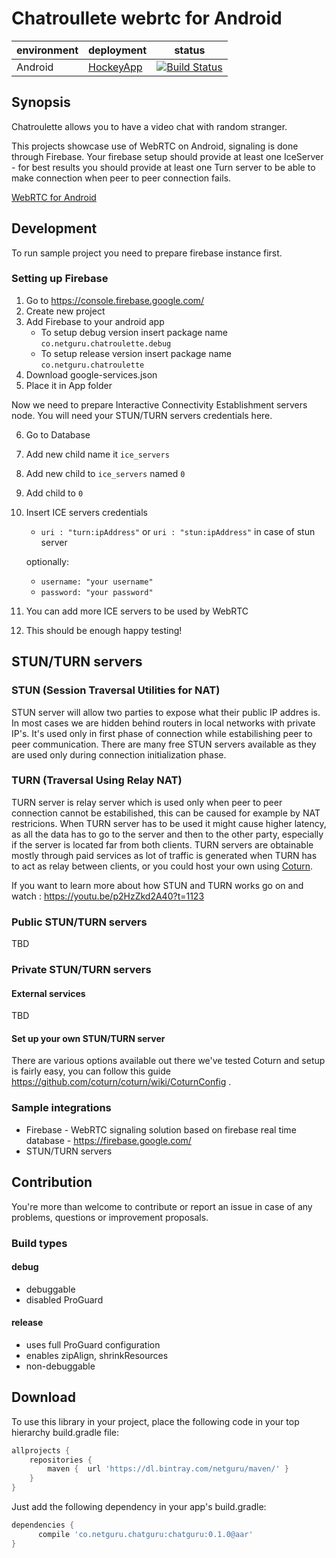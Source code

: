 <!-- 
    Couple of points about editing:
    
    1. Keep it SIMPLE.
    2. Refer to reference docs and other external sources when possible.
    3. Remember that the file must be useful for new / external developers, and stand as a documentation basis on its own.
    4. Try to make it as informative as possible.
    5. Do not put data that can be easily found in code.
    6. Include this file on ALL branches.
-->

<!-- Put your project's name -->
# Chatroullete webrtc for Android

<!-- METADATA -->
<!-- Add links to JIRA, Google Drive, mailing list and other relevant resources -->
<!-- Add links to CI configs with build status and deployment environment, e.g.: -->
| environment | deployment            | status             |
|-------------|-----------------------|--------------------|
| Android     | [HockeyApp](https://rink.hockeyapp.net/manage/apps/598839) | [![Build Status](https://www.bitrise.io/app/efa82287989764d2/status.svg?token=wB5901VLKALuCDo5ZAMuyA&branch=master)](https://www.bitrise.io/app/efa82287989764d2) |

<!--- If applies, add link to app on Google Play -->

## Synopsis
<!-- Describe the project in few sentences -->
Chatroulette allows you to have a video chat with random stranger.

This projects showcase use of WebRTC on Android, signaling is done through Firebase.
Your firebase setup should provide at least one IceServer - for best results you should provide at least one Turn server to be able to make connection when peer to peer connection fails. 

[WebRTC for Android](https://webrtc.org/native-code/android/)
## Development
To run sample project you need to prepare firebase instance first.
### Setting up Firebase
1. Go to https://console.firebase.google.com/
2. Create new project
3. Add Firebase to your android app
    - To setup debug version insert package name `co.netguru.chatroulette.debug`
    - To setup release version insert package name `co.netguru.chatroulette`
4. Download google-services.json
5. Place it in App folder

Now we need to prepare Interactive Connectivity Establishment servers node. You will need your STUN/TURN servers credentials here.

6. Go to Database
7. Add new child name it `ice_servers`
8. Add new child to `ice_servers` named `0`
9. Add child to `0`
10. Insert ICE servers credentials
    - `uri : "turn:ipAddress"` or `uri : "stun:ipAddress"` in case of stun server
    
    optionally:
    
    - `username: "your username"`
    - `password: "your password"`
11. You can add more ICE servers to be used by WebRTC
12. This should be enough happy testing!

## STUN/TURN servers
### STUN (Session Traversal Utilities for NAT) 
STUN server will allow two parties to expose what their public IP addres is. In most cases we are hidden behind routers in local networks with private IP's. It's used only in first phase of connection while estabilishing peer to peer communication. There are many free STUN servers available as they are used only during connection initialization phase.

### TURN (Traversal Using Relay NAT)
TURN server is relay server which is used only when peer to peer connection cannot be estabilished, this can be caused for example by NAT restricions. When TURN server has to be used it might cause higher latency, as all the data has to go to the server and then to the other party, especially if the server is located far from both clients. TURN servers are obtainable mostly through paid services as lot of traffic is generated when TURN has to act as relay between clients, or you could host your own using [Coturn](https://github.com/coturn/coturn).

If you want to learn more about how STUN and TURN works go on and watch : https://youtu.be/p2HzZkd2A40?t=1123

### Public STUN/TURN servers
TBD

### Private STUN/TURN servers
#### External services
TBD
#### Set up your own STUN/TURN server
There are various options available out there we've tested Coturn and setup is fairly easy, you can follow this guide https://github.com/coturn/coturn/wiki/CoturnConfig .

### Sample integrations
<!-- Describe external service and hardware integrations, link to reference docs, use #### headings -->
- Firebase - WebRTC signaling solution based on firebase real time database - https://firebase.google.com/
- STUN/TURN servers

## Contribution
You're more than welcome to contribute or report an issue in case of any problems, questions or improvement proposals.

### Build types
<!-- List and describe build types -->
#### debug
 - debuggable
 - disabled ProGuard
 
#### release
 - uses full ProGuard configuration
 - enables zipAlign, shrinkResources
 - non-debuggable
 
## Download
To use this library in your project, place the following code in your top hierarchy build.gradle file:
```groovy
allprojects {
    repositories {
        maven {  url 'https://dl.bintray.com/netguru/maven/' }
    }
}
```

Just add the following dependency in your app's build.gradle:
```groovy
dependencies {
      compile 'co.netguru.chatguru:chatguru:0.1.0@aar'
}
```
